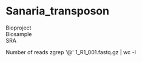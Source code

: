 # Sanaria_transposon

Bioproject <br />
Biosample <br />
SRA <br />

Number of reads
zgrep '@' 1_R1_001.fastq.gz | wc -l 



